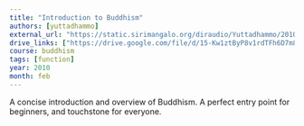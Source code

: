 ```yaml
---
title: "Introduction to Buddhism"
authors: [yuttadhammo]
external_url: "https://static.sirimangalo.org/diraudio/Yuttadhammo/2010/100204_IntroBuddhism.mp3"
drive_links: ["https://drive.google.com/file/d/15-Kw1ztByP8v1rdTFh6D7m83Eep-A9mn/view?usp=drivesdk"]
course: buddhism
tags: [function]
year: 2010
month: feb
---
```


A concise introduction and overview of Buddhism. A perfect entry point for beginners, and touchstone for everyone.
